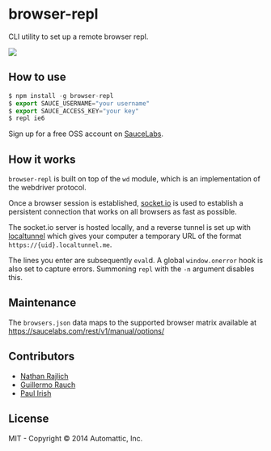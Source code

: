 
# browser-repl

  CLI utility to set up a remote browser repl.

  ![](https://i.cloudup.com/M9JGEk9wS0.gif)

## How to use

```js
$ npm install -g browser-repl
$ export SAUCE_USERNAME="your username"
$ export SAUCE_ACCESS_KEY="your key"
$ repl ie6
```

Sign up for a free OSS account on [SauceLabs](http://saucelabs.com).

## How it works

  `browser-repl` is built on top of the `wd` module, which is an
  implementation of the webdriver protocol.

  Once a browser session is established,
  [socket.io](http://github.com/learnboost/socket.io) is used to establish
  a persistent connection that works on all browsers as fast as possible.

  The socket.io server is hosted locally, and a reverse tunnel is set up
  with [localtunnel](https://github.com/defunctzombie/localtunnel)
  which gives your computer a temporary URL of the format
  `https://{uid}.localtunnel.me`.

  The lines you enter are subsequently `eval`d.
  A global `window.onerror` hook is also set to capture errors.
  Summoning `repl` with the `-n` argument disables this.

## Maintenance

The `browsers.json` data maps to the supported browser matrix available at https://saucelabs.com/rest/v1/manual/options/

## Contributors

  - [Nathan Rajlich](https://github.com/tootallnate)
  - [Guillermo Rauch](https://github.com/guille)
  - [Paul Irish](https://github.com/paulirish)

## License

  MIT - Copyright © 2014 Automattic, Inc.
